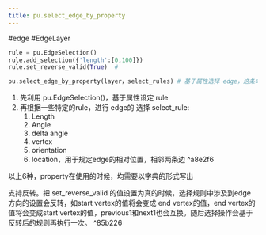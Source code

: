 ```yaml
---
title: pu.select_edge_by_property
---
```

#edge #EdgeLayer 
```python
rule = pu.EdgeSelection()
rule.add_selection({'length':[0,100]})
rule.set_reverse_valid(True)  # 

pu.select_edge_by_property(layer，select_rules) # 基于属性选择 edge，这条命令返回的结果是 edge

```
1. 先利用 pu.EdgeSelection()，基于属性设定 rule
2. 再根据一些特定的rule，进行 edge的 选择
select_rule: 
	1. Length
	2. Angle
	3. delta angle
	4. vertex
	5. orientation
	6. location，用于规定edge的相对位置，相邻两条边 ^a8e2f6

以上6种，property在使用的时候，均需要以字典的形式写出

支持反转。把 set_reverse_valid 的值设置为真的时候，选择规则中涉及到edge方向的设置会反转，如start vertex的值将会变成 end vertex的值，end vertex的值将会变成start vertex的值，previous1和next1也会互换。随后选择操作会基于反转后的规则再执行一次。 ^85b226


